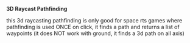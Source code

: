 **3D Raycast Pathfinding**

this 3d raycasting pathfinding is only good for space rts games where pathfinding is used ONCE on click, it finds a path and returns a list of waypoints (it does NOT work with ground, it finds a 3d path on all axis)
